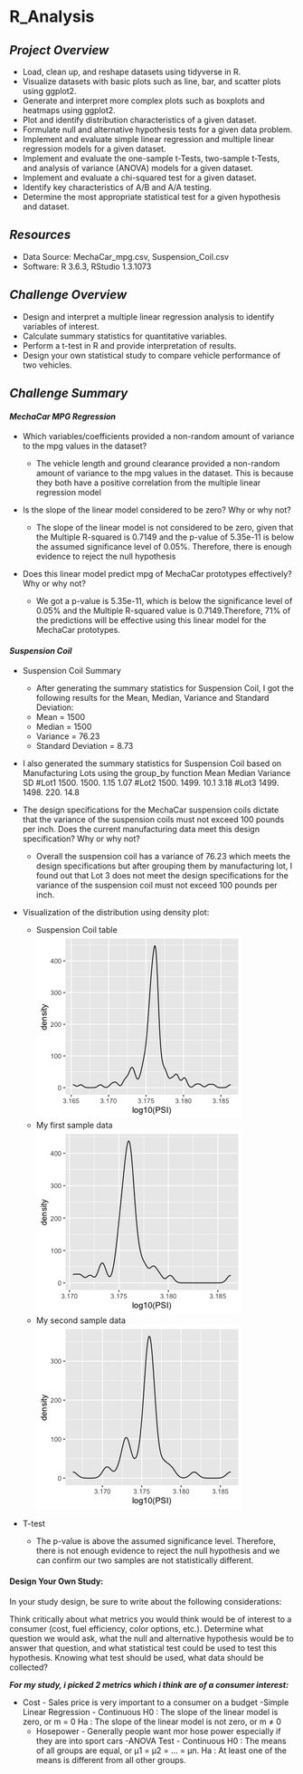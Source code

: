 # R_Analysis


## ***Project Overview***
  * Load, clean up, and reshape datasets using tidyverse in R.
  * Visualize datasets with basic plots such as line, bar, and scatter plots using ggplot2.
  * Generate and interpret more complex plots such as boxplots and heatmaps using ggplot2.
  * Plot and identify distribution characteristics of a given dataset.
  * Formulate null and alternative hypothesis tests for a given data problem.
  * Implement and evaluate simple linear regression and multiple linear regression models for a given dataset.
  * Implement and evaluate the one-sample t-Tests, two-sample t-Tests, and analysis of variance (ANOVA) models for a given dataset.
  * Implement and evaluate a chi-squared test for a given dataset.
  * Identify key characteristics of A/B and A/A testing.
  * Determine the most appropriate statistical test for a given hypothesis and dataset.

  
## ***Resources***
  * Data Source: MechaCar_mpg.csv, Suspension_Coil.csv
  * Software: R 3.6.3, RStudio 1.3.1073
  
## ***Challenge Overview***
  * Design and interpret a multiple linear regression analysis to identify variables of interest.
  * Calculate summary statistics for quantitative variables.
  * Perform a t-test in R and provide interpretation of results.
  * Design your own statistical study to compare vehicle performance of two vehicles.
  
## ***Challenge Summary***

#### ***MechaCar MPG Regression***
* Which variables/coefficients provided a non-random amount of variance to the mpg values in the dataset?
  * The vehicle length and ground clearance provided a non-random amount of variance to the mpg values in the dataset. This is because they both have a positive correlation from the multiple linear regression model

* Is the slope of the linear model considered to be zero? Why or why not?
  * The slope of the linear model is not considered to be zero, given that the Multiple R-squared is 0.7149 and the p-value of 5.35e-11 is below the assumed significance level of 0.05%. Therefore, there is enough evidence to reject the null hypothesis

* Does this linear model predict mpg of MechaCar prototypes effectively? Why or why not?
  * We got a p-value is 5.35e-11, which is below the significance level of 0.05% and the Multiple R-squared value is 0.7149.Therefore, 71% of the predictions will be effective using this linear model for the MechaCar prototypes.


#### ***Suspension Coil***
* Suspension Coil Summary
  * After generating the summary statistics for Suspension Coil, I got the following results for the Mean, Median, Variance and Standard Deviation:
   * Mean = 1500
   * Median = 1500
   * Variance = 76.23
   * Standard Deviation = 8.73

* I also generated the summary statistics for Suspension Coil based on Manufacturing Lots using the group_by function
        Mean     Median  Variance SD
#Lot1   1500.    1500.   1.15    1.07
#Lot2   1500.    1499.   10.1    3.18
#Lot3   1499.    1498.   220.    14.8 


* The design specifications for the MechaCar suspension coils dictate that the variance of the suspension coils must not exceed 100 pounds per inch. Does the current manufacturing data meet this design specification? Why or why not?

  * Overall the suspension coil has a variance of 76.23 which meets the design specifications but after grouping them by manufacturing lot, I found out that Lot 3 does not meet the design specifications for the variance of the suspension coil must not exceed 100 pounds per inch.
  
* Visualization of the distribution using density plot:

  * Suspension Coil table
  ![](https://github.com/soijebor/R_Analysis/blob/master/Challenge/images/Rplot%201.png)
  * My first sample data
  ![](https://github.com/soijebor/R_Analysis/blob/master/Challenge/images/Rplot%20sample%201.png)
  * My second sample data
  ![](https://github.com/soijebor/R_Analysis/blob/master/Challenge/images/Rplot%20sample2.png)

* T-test
  * The p-value is above the assumed significance level. Therefore, there is not enough evidence to reject the null hypothesis and we can confirm our two samples are not statistically different.

#### Design Your Own Study:
In your study design, be sure to write about the following considerations:

Think critically about what metrics you would think would be of interest to a consumer (cost, fuel efficiency, color options, etc.).
Determine what question we would ask, what the null and alternative hypothesis would be to answer that question, and what statistical test could be used to test this hypothesis.
Knowing what test should be used, what data should be collected?


***For my study, i picked 2 metrics which i think are of a consumer interest:***
* Cost - Sales price is very important to a consumer on a budget
  -Simple Linear Regression - Continuous
     H0 : The slope of the linear model is zero, or m = 0
     Ha : The slope of the linear model is not zero, or m ≠ 0
  * Hosepower - Generally people want mor hose power especially if they are into sport cars
    -ANOVA Test - Continuous
    H0 : The means of all groups are equal, or µ1 = µ2 = … = µn.
    Ha : At least one of the means is different from all other groups.


